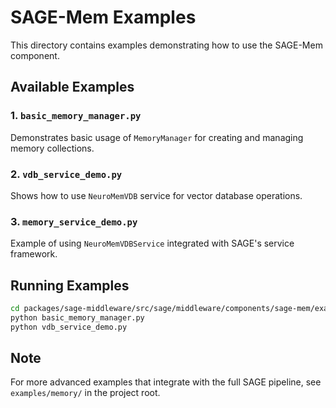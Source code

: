# SAGE-Mem Examples

This directory contains examples demonstrating how to use the SAGE-Mem component.

## Available Examples

### 1. `basic_memory_manager.py`
Demonstrates basic usage of `MemoryManager` for creating and managing memory collections.

### 2. `vdb_service_demo.py`
Shows how to use `NeuroMemVDB` service for vector database operations.

### 3. `memory_service_demo.py`
Example of using `NeuroMemVDBService` integrated with SAGE's service framework.

## Running Examples

```bash
cd packages/sage-middleware/src/sage/middleware/components/sage-mem/examples
python basic_memory_manager.py
python vdb_service_demo.py
```

## Note

For more advanced examples that integrate with the full SAGE pipeline, see `examples/memory/` in the project root.
